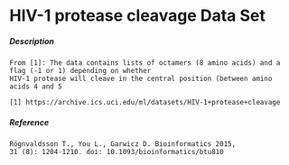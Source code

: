 # HIV-1 protease cleavage Data Set

##### Description

    From [1]: The data contains lists of octamers (8 amino acids) and a flag (-1 or 1) depending on whether 
    HIV-1 protease will cleave in the central position (between amino acids 4 and 5

    [1] https://archive.ics.uci.edu/ml/datasets/HIV-1+protease+cleavage

##### Reference

    Rögnvaldsson T., You L., Garwicz D. Bioinformatics 2015, 
    31 (8): 1204-1210. doi: 10.1093/bioinformatics/btu810

